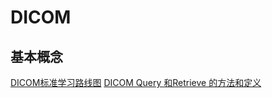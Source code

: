 # DICOM

## 基本概念

[DICOM标准学习路线图](https://blog.csdn.net/zssureqh/article/details/49231303)
[DICOM Query 和Retrieve 的方法和定义](https://www.cnblogs.com/springyangwc/archive/2012/03/12/2392057.html)

